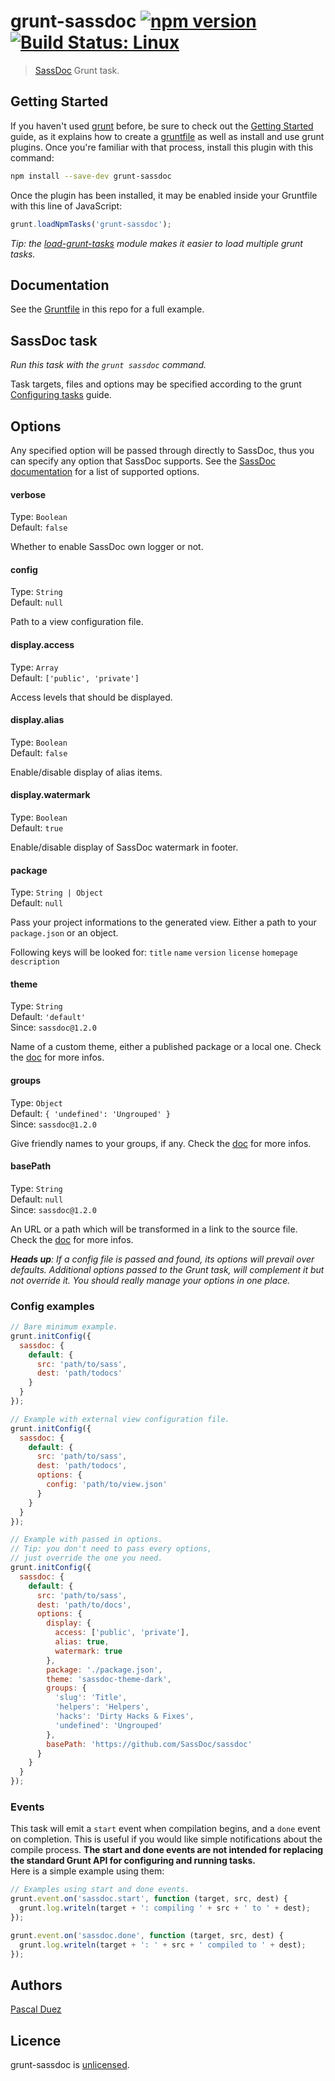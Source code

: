 # grunt-sassdoc [![npm version](http://img.shields.io/npm/v/grunt-sassdoc.svg?style=flat)](https://www.npmjs.org/package/grunt-sassdoc) [![Build Status: Linux](http://img.shields.io/travis/SassDoc/grunt-sassdoc.svg?style=flat)](https://travis-ci.org/SassDoc/grunt-sassdoc?branch=master)

> [SassDoc](https://github.com/SassDoc/sassdoc) Grunt task.


## Getting Started

If you haven't used [grunt][] before, be sure to check out the [Getting Started][] guide, as it explains how to create a [gruntfile][Getting Started] as well as install and use grunt plugins. Once you're familiar with that process, install this plugin with this command:

```sh
npm install --save-dev grunt-sassdoc
```

Once the plugin has been installed, it may be enabled inside your Gruntfile with this line of JavaScript:

```js
grunt.loadNpmTasks('grunt-sassdoc');
```

*Tip: the [load-grunt-tasks](https://github.com/sindresorhus/load-grunt-tasks) module makes it easier to load multiple grunt tasks.*


[grunt]: http://gruntjs.com
[Getting Started]: https://github.com/gruntjs/grunt/wiki/Getting-started



## Documentation

See the [Gruntfile](Gruntfile.js) in this repo for a full example.


## SassDoc task
_Run this task with the `grunt sassdoc` command._

Task targets, files and options may be specified according to the grunt [Configuring tasks](http://gruntjs.com/configuring-tasks) guide.



## Options

Any specified option will be passed through directly to SassDoc, thus you can specify any option that SassDoc supports.
See the [SassDoc documentation](https://github.com/SassDoc/sassdoc/wiki/Customising-the-View) for a list of supported options.


#### verbose

Type: `Boolean`  
Default: `false`

Whether to enable SassDoc own logger or not.


#### config

Type: `String`  
Default: `null`

Path to a view configuration file.


#### display.access

Type: `Array`  
Default: `['public', 'private']`

Access levels that should be displayed.


#### display.alias

Type: `Boolean`  
Default: `false`

Enable/disable display of alias items.


#### display.watermark

Type: `Boolean`  
Default: `true`

Enable/disable display of SassDoc watermark in footer.


#### package

Type: `String | Object`  
Default: `null`

Pass your project informations to the generated view.
Either a path to your `package.json` or an object.

Following keys will be looked for:
`title`
`name`
`version`
`license`
`homepage`
`description`


#### theme


Type: `String`  
Default: `'default'`  
Since: `sassdoc@1.2.0`

Name of a custom theme, either a published package or a local one.
Check the [doc](https://github.com/SassDoc/sassdoc/wiki/Using-Your-Own-Theme) for more infos.


#### groups

Type: `Object`  
Default: `{ 'undefined': 'Ungrouped' }`  
Since: `sassdoc@1.2.0`

Give friendly names to your groups, if any.
Check the [doc](https://github.com/SassDoc/sassdoc-filter#group-name) for more infos.


#### basePath

Type: `String`  
Default: `null`  
Since: `sassdoc@1.2.0`

An URL or a path which will be transformed in a link to the source file.
Check the [doc](https://github.com/SassDoc/sassdoc/wiki/Customising-the-View) for more infos.



_**Heads up**: If a config file is passed and found, its options will prevail over defaults.
Additional options passed to the Grunt task, will complement it but not override it.
You should really manage your options in one place._



### Config examples

```js
// Bare minimum example.
grunt.initConfig({
  sassdoc: {
    default: {
      src: 'path/to/sass',
      dest: 'path/todocs'
    }
  }
});
```

```js
// Example with external view configuration file.
grunt.initConfig({
  sassdoc: {
    default: {
      src: 'path/to/sass',
      dest: 'path/todocs',
      options: {
        config: 'path/to/view.json'
      }
    }
  }
});
```

```js
// Example with passed in options.
// Tip: you don't need to pass every options,
// just override the one you need.
grunt.initConfig({
  sassdoc: {
    default: {
      src: 'path/to/sass',
      dest: 'path/to/docs',
      options: {
        display: {
          access: ['public', 'private'],
          alias: true,
          watermark: true
        },
        package: './package.json',
        theme: 'sassdoc-theme-dark',
        groups: {
          'slug': 'Title',
          'helpers': 'Helpers',
          'hacks': 'Dirty Hacks & Fixes',
          'undefined': 'Ungrouped'
        },
        basePath: 'https://github.com/SassDoc/sassdoc'
      }
    }
  }
});
```


### Events

This task will emit a `start` event when compilation begins, and a `done` event on completion.
This is useful if you would like simple notifications about the compile process.
**The start and done events are not intended for replacing the standard Grunt API for configuring and running tasks.**  
Here is a simple example using them:

```js
// Examples using start and done events.
grunt.event.on('sassdoc.start', function (target, src, dest) {
  grunt.log.writeln(target + ': compiling ' + src + ' to ' + dest);
});

grunt.event.on('sassdoc.done', function (target, src, dest) {
  grunt.log.writeln(target + ': ' + src + ' compiled to ' + dest);
});
```



## Authors

[Pascal Duez](http://pascalduez.me)


## Licence

grunt-sassdoc is [unlicensed](http://unlicense.org/).

